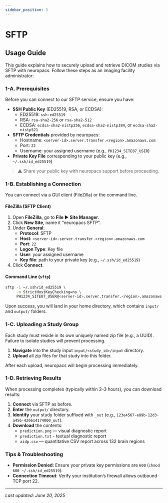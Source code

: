 ```yaml
---
sidebar_position: 3
---
```


# SFTP

## Usage Guide

This guide explains how to securely upload and retrieve DICOM studies via SFTP with neuropacs. Follow these steps as an imaging facility administrator:

### 1-A. Prerequisites

Before you can connect to our SFTP service, ensure you have:

- **SSH Public Key** (ED25519, RSA, or ECDSA):
  - ED25519: `ssh-ed25519`
  - RSA: `rsa-sha2-256` or `rsa-sha2-512`
  - ECDSA: `ecdsa-sha2-nistp256`, `ecdsa-sha2-nistp384`, or `ecdsa-sha2-nistp521`
- **SFTP Credentials** provided by neuropacs:
  - Hostname: `<server-id>.server.transfer.<region>.amazonaws.com`
  - Port: `22`
  - Username: your assigned username (e.g., `PH1234_SITE07_USER`)
- **Private Key File** corresponding to your public key (e.g., `~/.ssh/id_ed25519`)

> ⚠️ Share your public key with neuropacs support before proceeding.

### 1-B. Establishing a Connection

You can connect via a GUI client (FileZilla) or the command line.

#### FileZilla (SFTP Client)

1. Open **FileZilla**, go to **File ▶︎ Site Manager**.
2. Click **New Site**, name it “neuropacs SFTP”.
3. Under **General**:
   - **Protocol**: SFTP
   - **Host**: `<server-id>.server.transfer.<region>.amazonaws.com`
   - **Port**: `22`
   - **Logon Type**: Key file
   - **User**: your assigned username
   - **Key file**: path to your private key (e.g., `~/.ssh/id_ed25519`)
4. Click **Connect**.

#### Command Line (`sftp`)

```bash
sftp -i ~/.ssh/id_ed25519 \
     -o StrictHostKeyChecking=no \
     PH1234_SITE07_USER@<server-id>.server.transfer.<region>.amazonaws.com
```

Upon success, you will land in your home directory, which contains `input/` and `output/` folders.

### 1-C. Uploading a Study Group

Each study must reside in its own uniquely named zip file (e.g., a UUID). Failure to isolate studies will prevent processing.

1. **Navigate** into the study input `input/<study_id>/input` directory.
2. **Upload** all zip files for that study into this folder.

After each upload, neuropacs will begin processing immediately.

### 1-D. Retrieving Results

When processing completes (typically within 2–3 hours), you can download results:

1. **Connect** via SFTP as before.
2. **Enter** the `output/` directory.
3. **Identify** your study folder suffixed with `_out` (e.g., `123e4567-e89b-12d3-a456-426614174000_out`).
4. **Download** the contents:
   - `prediction.png` — visual diagnostic report
   - `prediction.txt` - textual diagnostic report
   - `aidp.csv` — quantitative CSV report across 132 brain regions

### Tips & Troubleshooting

- **Permission Denied**: Ensure your private key permissions are `600` (`chmod 600 ~/.ssh/id_ed25519`).
- **Connection Timeout**: Verify your institution’s firewall allows outbound TCP port 22.

---

_Last updated: June 20, 2025_
